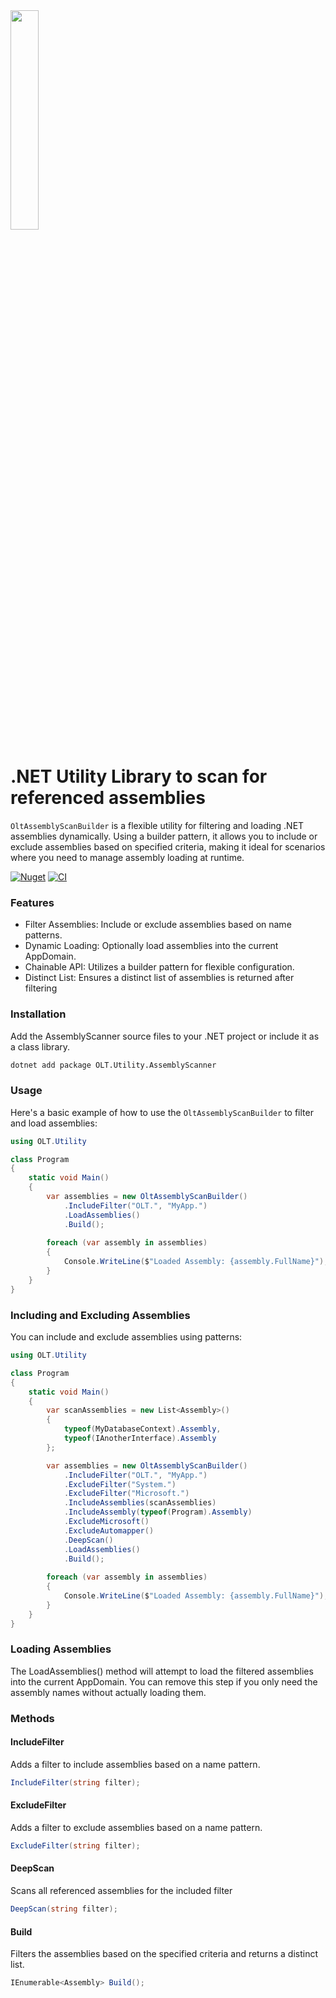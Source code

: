 <img src="https://user-images.githubusercontent.com/1365728/127748628-47575d74-a2fb-4539-a31e-74d8b435fc21.png" width="30%" >

# .NET Utility Library to scan for referenced assemblies 

<code>OltAssemblyScanBuilder</code> is a flexible utility for filtering and loading .NET assemblies dynamically. Using a builder pattern, it allows you to include or exclude assemblies based on specified criteria, making it ideal for scenarios where you need to manage assembly loading at runtime.

[![Nuget](https://img.shields.io/nuget/v/OLT.Utility.AssemblyScanner)](https://www.nuget.org/packages/OLT.Utility.AssemblyScanner)
[![CI](https://github.com/OuterlimitsTech/olt-dotnet-utility-libraries/actions/workflows/build.yml/badge.svg)](https://github.com/OuterlimitsTech/olt-dotnet-utility-libraries/actions/workflows/build.yml) 


### Features
- Filter Assemblies: Include or exclude assemblies based on name patterns.
- Dynamic Loading: Optionally load assemblies into the current AppDomain.
- Chainable API: Utilizes a builder pattern for flexible configuration.
- Distinct List: Ensures a distinct list of assemblies is returned after filtering


### Installation

Add the AssemblyScanner source files to your .NET project or include it as a class library.

```bash
dotnet add package OLT.Utility.AssemblyScanner
```


### Usage

Here's a basic example of how to use the <code>OltAssemblyScanBuilder</code> to filter and load assemblies:
```csharp
using OLT.Utility

class Program
{
    static void Main()
    {
        var assemblies = new OltAssemblyScanBuilder()
            .IncludeFilter("OLT.", "MyApp.")
            .LoadAssemblies()
            .Build();
        
        foreach (var assembly in assemblies)
        {
            Console.WriteLine($"Loaded Assembly: {assembly.FullName}");
        }
    }
}
```

### Including and Excluding Assemblies

You can include and exclude assemblies using patterns:
```csharp
using OLT.Utility

class Program
{
    static void Main()
    {
        var scanAssemblies = new List<Assembly>()
        {
            typeof(MyDatabaseContext).Assembly,
            typeof(IAnotherInterface).Assembly
        };

        var assemblies = new OltAssemblyScanBuilder()
            .IncludeFilter("OLT.", "MyApp.")
            .ExcludeFilter("System.")
            .ExcludeFilter("Microsoft.")
            .IncludeAssemblies(scanAssemblies)
            .IncludeAssembly(typeof(Program).Assembly)
            .ExcludeMicrosoft()
            .ExcludeAutomapper()
            .DeepScan()
            .LoadAssemblies()
            .Build();
        
        foreach (var assembly in assemblies)
        {
            Console.WriteLine($"Loaded Assembly: {assembly.FullName}");
        }
    }
}
```

### Loading Assemblies
The LoadAssemblies() method will attempt to load the filtered assemblies into the current AppDomain. You can remove this step if you only need the assembly names without actually loading them.

### Methods

#### IncludeFilter
Adds a filter to include assemblies based on a name pattern.
```csharp
IncludeFilter(string filter);
```

#### ExcludeFilter
Adds a filter to exclude assemblies based on a name pattern.
```csharp
ExcludeFilter(string filter);
```

#### DeepScan
Scans all referenced assemblies for the included filter
```csharp
DeepScan(string filter);
```

#### Build
Filters the assemblies based on the specified criteria and returns a distinct list.
```csharp
IEnumerable<Assembly> Build();
```
